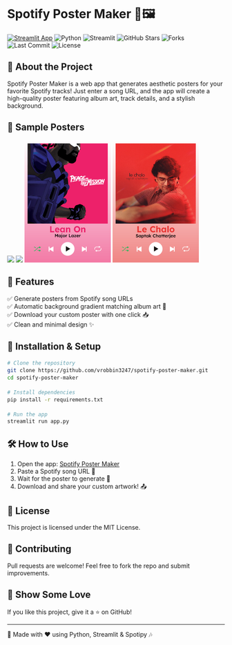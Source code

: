 # Spotify Poster Maker 🎵🖼️

[![Streamlit App](https://static.streamlit.io/badges/streamlit_badge_black_white.svg)](https://spotify-poster-maker.streamlit.app/)
![Python](https://img.shields.io/badge/Python-3.12.2-blue)
![Streamlit](https://img.shields.io/badge/Streamlit-1.42.1-red)
![GitHub Stars](https://img.shields.io/github/stars/vrobbin3247/spotify-poster-maker?style=social)
![Forks](https://img.shields.io/github/forks/vrobbin3247/spotify-poster-maker?style=social)
![Last Commit](https://img.shields.io/github/last-commit/vrobbin3247/spotify-poster-maker)
![License](https://img.shields.io/github/license/vrobbin3247/spotify-poster-maker)

## 🎨 About the Project
Spotify Poster Maker is a web app that generates aesthetic posters for your favorite Spotify tracks! Just enter a song URL, and the app will create a high-quality poster featuring album art, track details, and a stylish background.

## 🎨 Sample Posters
<p float="left">
  <img src="images/poster_1.png" width="200" />
  <img src="images/poster_4.png" width="200" />
  <img src="images/poster_2.png" width="200" />
  <img src="images/poster_3.png" width="200" />
</p>

## 🚀 Features
✅ Generate posters from Spotify song URLs  
✅ Automatic background gradient matching album art 🎨  
✅ Download your custom poster with one click 📥  
✅ Clean and minimal design ✨

## 🔧 Installation & Setup
```bash
# Clone the repository
git clone https://github.com/vrobbin3247/spotify-poster-maker.git
cd spotify-poster-maker

# Install dependencies
pip install -r requirements.txt

# Run the app
streamlit run app.py
```

## 🛠️ How to Use
1. Open the app: [Spotify Poster Maker](https://spotify-poster-maker.streamlit.app/)  
2. Paste a Spotify song URL 🎵  
3. Wait for the poster to generate 🎨  
4. Download and share your custom artwork! 📤

## 📜 License
This project is licensed under the MIT License.

## 🤝 Contributing
Pull requests are welcome! Feel free to fork the repo and submit improvements.

## 🌟 Show Some Love
If you like this project, give it a ⭐ on GitHub!

---
🚀 Made with ❤️ using Python, Streamlit & Spotipy 🎶
